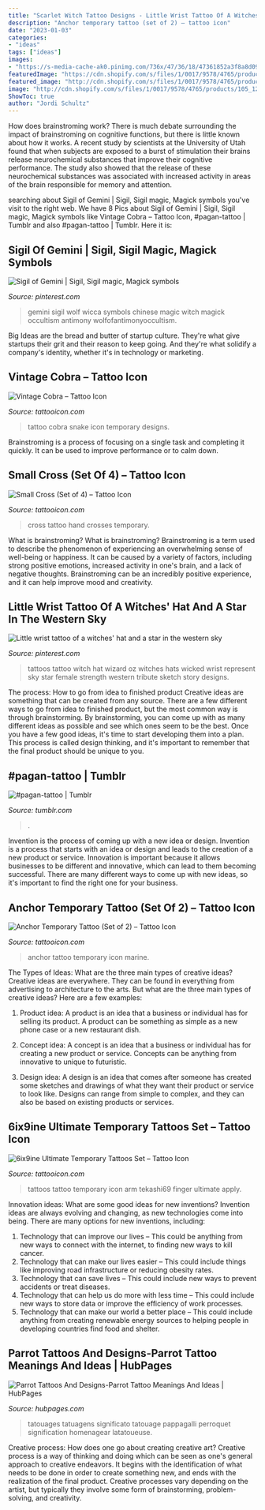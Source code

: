 ```yaml
---
title: "Scarlet Witch Tattoo Designs - Little Wrist Tattoo Of A Witches&#039; Hat And A Star In The Western Sky"
description: "Anchor temporary tattoo (set of 2) – tattoo icon"
date: "2023-01-03"
categories:
- "ideas"
tags: ["ideas"]
images:
- "https://s-media-cache-ak0.pinimg.com/736x/47/36/18/47361852a3f8a8d09575436965f658b7.jpg"
featuredImage: "https://cdn.shopify.com/s/files/1/0017/9578/4765/products/cobra_1200x1200.jpg?v=1557400184"
featured_image: "http://cdn.shopify.com/s/files/1/0017/9578/4765/products/black-cross-hand-tattoo_1200x1200.jpg?v=1527507878"
image: "http://cdn.shopify.com/s/files/1/0017/9578/4765/products/105_1200x1200.jpg?v=1527509224"
ShowToc: true
author: "Jordi Schultz"
---
```



How does brainstroming work?
There is much debate surrounding the impact of brainstroming on cognitive functions, but there is little known about how it works. A recent study by scientists at the University of Utah found that when subjects are exposed to a burst of stimulation their brains release neurochemical substances that improve their cognitive performance. The study also showed that the release of these neurochemical substances was associated with increased activity in areas of the brain responsible for memory and attention.

	

		
searching about Sigil of Gemini | Sigil, Sigil magic, Magick symbols you've visit to the right web. We have 8 Pics about Sigil of Gemini | Sigil, Sigil magic, Magick symbols like Vintage Cobra – Tattoo Icon, #pagan-tattoo | Tumblr and also #pagan-tattoo | Tumblr. Here it is:
		
    
## Sigil Of Gemini | Sigil, Sigil Magic, Magick Symbols

<img loading=lazy src="https://i.pinimg.com/736x/95/66/c4/9566c454ba60a6233f5b1094c98d637a.jpg" onerror="this.onerror=null;this.src='https://tse4.mm.bing.net/th?id=OIP.wGmg0XTJn3IpdRRTriG36AHaNK&amp;pid=15.1';" alt="Sigil of Gemini | Sigil, Sigil magic, Magick symbols">

_Source: pinterest.com_

>gemini sigil wolf wicca symbols chinese magic witch magick occultism antimony wolfofantimonyoccultism. 

	

Big Ideas are the bread and butter of startup culture. They're what give startups their grit and their reason to keep going. And they're what solidify a company's identity, whether it's in technology or marketing.

    
## Vintage Cobra – Tattoo Icon

<img loading=lazy src="https://cdn.shopify.com/s/files/1/0017/9578/4765/products/cobra_1200x1200.jpg?v=1557400184" onerror="this.onerror=null;this.src='https://tse2.mm.bing.net/th?id=OIP.sVmK0ucXOngZGXGT-zmapAHaHa&amp;pid=15.1';" alt="Vintage Cobra – Tattoo Icon">

_Source: tattooicon.com_

>tattoo cobra snake icon temporary designs. 

	

Brainstroming is a process of focusing on a single task and completing it quickly. It can be used to improve performance or to calm down.

    
## Small Cross (Set Of 4) – Tattoo Icon

<img loading=lazy src="http://cdn.shopify.com/s/files/1/0017/9578/4765/products/black-cross-hand-tattoo_1200x1200.jpg?v=1527507878" onerror="this.onerror=null;this.src='https://tse3.mm.bing.net/th?id=OIP.MUfZHewB582yEG5yEDelDwHaHa&amp;pid=15.1';" alt="Small Cross (Set of 4) – Tattoo Icon">

_Source: tattooicon.com_

>cross tattoo hand crosses temporary. 

	

What is brainstroming?
What is brainstroming? Brainstroming is a term used to describe the phenomenon of experiencing an overwhelming sense of well-being or happiness. It can be caused by a variety of factors, including strong positive emotions, increased activity in one's brain, and a lack of negative thoughts. Brainstroming can be an incredibly positive experience, and it can help improve mood and creativity.

    
## Little Wrist Tattoo Of A Witches&#039; Hat And A Star In The Western Sky

<img loading=lazy src="https://s-media-cache-ak0.pinimg.com/736x/47/36/18/47361852a3f8a8d09575436965f658b7.jpg" onerror="this.onerror=null;this.src='https://tse3.mm.bing.net/th?id=OIP.-Epvg5sHeVNIe5DyUZ2qOgHaHa&amp;pid=15.1';" alt="Little wrist tattoo of a witches&#039; hat and a star in the western sky">

_Source: pinterest.com_

>tattoos tattoo witch hat wizard oz witches hats wicked wrist represent sky star female strength western tribute sketch story designs. 

	

The process: How to go from idea to finished product
Creative ideas are something that can be created from any source. There are a few different ways to go from idea to finished product, but the most common way is through brainstorming. By brainstorming, you can come up with as many different ideas as possible and see which ones seem to be the best. Once you have a few good ideas, it's time to start developing them into a plan. This process is called design thinking, and it's important to remember that the final product should be unique to you.

    
## #pagan-tattoo | Tumblr

<img loading=lazy src="https://64.media.tumblr.com/0f1163c296607eec0fe4a77e79c88174/6e2bba5171e9f3ac-c6/s2048x3072/bf43bb3ddc45b9b4f55683ea94c2ed2acbf88ae9.jpg" onerror="this.onerror=null;this.src='https://tse1.mm.bing.net/th?id=OIP.W1MYSeyNnQi4mHrJru-tqAHaJ4&amp;pid=15.1';" alt="#pagan-tattoo | Tumblr">

_Source: tumblr.com_

>. 

	

Invention is the process of coming up with a new idea or design.
Invention is a process that starts with an idea or design and leads to the creation of a new product or service. Innovation is important because it allows businesses to be different and innovative, which can lead to them becoming successful. There are many different ways to come up with new ideas, so it's important to find the right one for your business.

    
## Anchor Temporary Tattoo (Set Of 2) – Tattoo Icon

<img loading=lazy src="http://cdn.shopify.com/s/files/1/0017/9578/4765/products/105_1200x1200.jpg?v=1527509224" onerror="this.onerror=null;this.src='https://tse4.mm.bing.net/th?id=OIP.LAd3_MSMHcT7rPPgcrGbQgHaHa&amp;pid=15.1';" alt="Anchor Temporary Tattoo (Set of 2) – Tattoo Icon">

_Source: tattooicon.com_

>anchor tattoo temporary icon marine. 

	

The Types of Ideas: What are the three main types of creative ideas?
Creative ideas are everywhere. They can be found in everything from advertising to architecture to the arts. But what are the three main types of creative ideas? Here are a few examples:
1. Product idea: A product is an idea that a business or individual has for selling its product. A product can be something as simple as a new phone case or a new restaurant dish.

2. Concept idea: A concept is an idea that a business or individual has for creating a new product or service. Concepts can be anything from innovative to unique to futuristic.

3. Design idea: A design is an idea that comes after someone has created some sketches and drawings of what they want their product or service to look like. Designs can range from simple to complex, and they can also be based on existing products or services.

    
## 6ix9ine Ultimate Temporary Tattoos Set – Tattoo Icon

<img loading=lazy src="http://cdn.shopify.com/s/files/1/0017/9578/4765/products/69mck4_1200x1200.jpg?v=1548430639" onerror="this.onerror=null;this.src='https://tse4.mm.bing.net/th?id=OIP.JS3SJnslrlVRIUqP3Z5xZgHaHa&amp;pid=15.1';" alt="6ix9ine Ultimate Temporary Tattoos Set – Tattoo Icon">

_Source: tattooicon.com_

>tattoos tattoo temporary icon arm tekashi69 finger ultimate apply. 

	

Innovation ideas: What are some good ideas for new inventions?
Invention ideas are always evolving and changing, as new technologies come into being. There are many options for new inventions, including: 
1) Technology that can improve our lives – This could be anything from new ways to connect with the internet, to finding new ways to kill cancer. 
2) Technology that can make our lives easier – This could include things like improving road infrastructure or reducing obesity rates. 
3) Technology that can save lives – This could include new ways to prevent accidents or treat diseases. 
4) Technology that can help us do more with less time – This could include new ways to store data or improve the efficiency of work processes. 
5) Technology that can make our world a better place – This could include anything from creating renewable energy sources to helping people in developing countries find food and shelter.

    
## Parrot Tattoos And Designs-Parrot Tattoo Meanings And Ideas | HubPages

<img loading=lazy src="https://usercontent2.hubstatic.com/6484441_f520.jpg" onerror="this.onerror=null;this.src='https://tse4.mm.bing.net/th?id=OIP.Qth28jofOz8S4vFW-ZKSmgHaLh&amp;pid=15.1';" alt="Parrot Tattoos And Designs-Parrot Tattoo Meanings And Ideas | HubPages">

_Source: hubpages.com_

>tatouages tatuagens significato tatouage pappagalli perroquet signification homenagear latatoueuse. 

	

Creative process: How does one go about creating creative art?
Creative process is a way of thinking and doing which can be seen as one's general approach to creative endeavors. It begins with the identification of what needs to be done in order to create something new, and ends with the realization of the final product. Creative processes vary depending on the artist, but typically they involve some form of brainstorming, problem-solving, and creativity.


